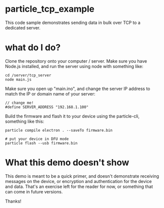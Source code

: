 # particle_tcp_example

This code sample demonstrates sending data in bulk over TCP to a dedicated server.


# what do I do?

Clone the repository onto your computer / server.  Make sure you have Node.js installed, 
and run the server using node with something like:
 
    cd /server/tcp_server
    node main.js

Make sure you open up "main.ino", and change the server IP address to match the IP or domain name of your server:

    // change me!
    #define SERVER_ADDRESS "192.168.1.100"
    

Build the firmware and flash it to your device using the particle-cli, something like this:

    particle compile electron . --saveTo firmware.bin
    
    # put your device in DFU mode 
    particle flash --usb firmware.bin
    

# What this demo doesn't show

This demo is meant to be a quick primer, and doesn't demonstrate receiving messages on the device, 
or encryption and authentication for the device and data.  That's an exercise left for the reader for now, 
or something that can come in future versions.

Thanks!
